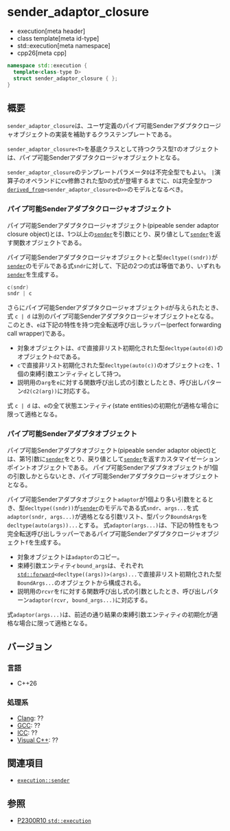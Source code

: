 # sender_adaptor_closure
* execution[meta header]
* class template[meta id-type]
* std::execution[meta namespace]
* cpp26[meta cpp]

```cpp
namespace std::execution {
  template<class-type D>
  struct sender_adaptor_closure { };
}
```

## 概要
`sender_adaptor_closure`は、ユーザ定義のパイプ可能Senderアダプタクロージャオブジェクトの実装を補助するクラステンプレートである。

`sender_adaptor_closure<T>`を基底クラスとして持つクラス型`T`のオブジェクトは、パイプ可能Senderアダプタクロージャオブジェクトとなる。

`sender_adaptor_closure`のテンプレートパラメータ`D`は不完全型でもよい。
`|`演算子のオペランドにcv修飾された型`D`の式が登場するまでに、`D`は完全型かつ[`derived_from`](/reference/concepts/derived_from.md)`<sender_adaptor_closure<D>>`のモデルとなるべき。


### パイプ可能Senderアダプタクロージャオブジェクト
パイプ可能Senderアダプタクロージャオブジェクト(pipeable sender adaptor closure object)とは、1つ以上の[`sender`](sender.md)を引数にとり、戻り値として[`sender`](sender.md)を返す関数オブジェクトである。

パイプ可能Senderアダプタクロージャオブジェクト`c`と型`decltype((sndr))`が[`sender`](sender.md)のモデルである式`sndr`に対して、下記の2つの式は等価であり、いずれも[`sender`](sender.md)を生成する。

```cpp
c(sndr)
sndr | c
```

さらにパイプ可能Senderアダプタクロージャオブジェクト`d`が与えられたとき、式 `c | d` は別のパイプ可能Senderアダプタクロージャオブジェクト`e`となる。
このとき、`e`は下記の特性を持つ完全転送呼び出しラッパー(perfect forwarding call wrapper)である。

- 対象オブジェクトは、`d`で直接非リスト初期化された型`decltype(auto(d))`のオブジェクト`d2`である。
- `c`で直接非リスト初期化された型`decltype(auto(c))`のオブジェクト`c2`を、1個の束縛引数エンティティとして持つ。
- 説明用の`arg`を`e`に対する関数呼び出し式の引数としたとき、呼び出しパターン`d2(c2(arg))`に対応する。

式 `c | d` は、`e`の全て状態エンティティ(state entities)の初期化が適格な場合に限って適格となる。


### パイプ可能Senderアダプタオブジェクト
パイプ可能Senderアダプタオブジェクト(pipeable sender adaptor object)とは、第1引数に[`sender`](sender.md)をとり、戻り値として[`sender`](sender.md)を返すカスタマイゼーションポイントオブジェクトである。
パイプ可能Senderアダプタオブジェクトが1個の引数しかとらないとき、パイプ可能Senderアダプタクロージャオブジェクトとなる。

パイプ可能Senderアダプタオブジェクト`adaptor`が1個より多い引数をとるとき、型`decltype((sndr))`が[`sender`](sender.md)のモデルである式`sndr`、`args...`を式`adaptor(sndr, args...)`が適格となる引数リスト、型パック`BoundsArgs`を`decltype(auto(args))...`とする。
式`adaptor(args...)`は、下記の特性をもつ完全転送呼び出しラッパーであるパイプ可能Senderアダプタクロージャオブジェクト`f`を生成する。

- 対象オブジェクトは`adaptor`のコピー。
- 束縛引数エンティティ`bound_args`は、それぞれ[`std::forward`](/reference/utility/forward.md)`<decltype((args))>(args)...`で直接非リスト初期化された型`BoundArgs...`のオブジェクトから構成される。
- 説明用の`rcvr`を`f`に対する関数呼び出し式の引数としたとき、呼び出しパターン`adaptor(rcvr, bound_args...)`に対応する。

式`adaptor(args...)`は、前述の通り結果の束縛引数エンティティの初期化が適格な場合に限って適格となる。


## バージョン
### 言語
- C++26

### 処理系
- [Clang](/implementation.md#clang): ??
- [GCC](/implementation.md#gcc): ??
- [ICC](/implementation.md#icc): ??
- [Visual C++](/implementation.md#visual_cpp): ??


## 関連項目
- [`execution::sender`](sender.md)


## 参照
- [P2300R10 `std::execution`](https://www.open-std.org/jtc1/sc22/wg21/docs/papers/2024/p2300r10.html)
